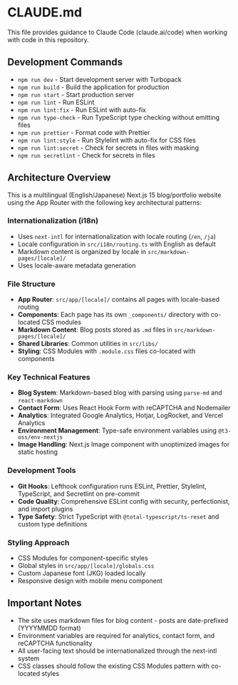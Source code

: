 # CLAUDE.md

This file provides guidance to Claude Code (claude.ai/code) when working with code in this repository.

## Development Commands

- `npm run dev` - Start development server with Turbopack
- `npm run build` - Build the application for production
- `npm run start` - Start production server
- `npm run lint` - Run ESLint
- `npm run lint:fix` - Run ESLint with auto-fix
- `npm run type-check` - Run TypeScript type checking without emitting files
- `npm run prettier` - Format code with Prettier
- `npm run lint:style` - Run Stylelint with auto-fix for CSS files
- `npm run lint:secret` - Check for secrets in files with masking
- `npm run secretlint` - Check for secrets in files

## Architecture Overview

This is a multilingual (English/Japanese) Next.js 15 blog/portfolio website using the App Router with the following key architectural patterns:

### Internationalization (i18n)

- Uses `next-intl` for internationalization with locale routing (`/en`, `/ja`)
- Locale configuration in `src/i18n/routing.ts` with English as default
- Markdown content is organized by locale in `src/markdown-pages/[locale]/`
- Uses locale-aware metadata generation

### File Structure

- **App Router**: `src/app/[locale]/` contains all pages with locale-based routing
- **Components**: Each page has its own `_components/` directory with co-located CSS modules
- **Markdown Content**: Blog posts stored as `.md` files in `src/markdown-pages/[locale]/`
- **Shared Libraries**: Common utilities in `src/libs/`
- **Styling**: CSS Modules with `.module.css` files co-located with components

### Key Technical Features

- **Blog System**: Markdown-based blog with parsing using `parse-md` and `react-markdown`
- **Contact Form**: Uses React Hook Form with reCAPTCHA and Nodemailer
- **Analytics**: Integrated Google Analytics, Hotjar, LogRocket, and Vercel Analytics
- **Environment Management**: Type-safe environment variables using `@t3-oss/env-nextjs`
- **Image Handling**: Next.js Image component with unoptimized images for static hosting

### Development Tools

- **Git Hooks**: Lefthook configuration runs ESLint, Prettier, Stylelint, TypeScript, and Secretlint on pre-commit
- **Code Quality**: Comprehensive ESLint config with security, perfectionist, and import plugins
- **Type Safety**: Strict TypeScript with `@total-typescript/ts-reset` and custom type definitions

### Styling Approach

- CSS Modules for component-specific styles
- Global styles in `src/app/[locale]/globals.css`
- Custom Japanese font (JKG) loaded locally
- Responsive design with mobile menu component

## Important Notes

- The site uses markdown files for blog content - posts are date-prefixed (YYYYMMDD format)
- Environment variables are required for analytics, contact form, and reCAPTCHA functionality
- All user-facing text should be internationalized through the next-intl system
- CSS classes should follow the existing CSS Modules pattern with co-located styles
